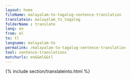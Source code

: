 ```yaml
---
layout: home
fileName: malayalam-to-tagalog-sentence-translation
translatein: malayalam_to_tagalog
folderName : translate
lang: en
from: ml
to: tl
langname: malayalam-to
permalink: /malayalam-to-tagalog-sentence-translation
tool: sentence-translations
matchurls: en&&ml&&tl
---
```

{% include section/translateinto.html %}
